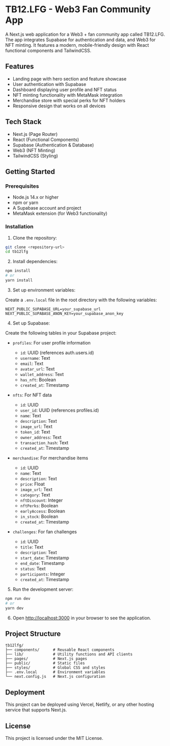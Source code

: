 # TB12.LFG - Web3 Fan Community App

A Next.js web application for a Web3 + fan community app called TB12.LFG. The app integrates Supabase for authentication and data, and Web3 for NFT minting. It features a modern, mobile-friendly design with React functional components and TailwindCSS.

## Features

- Landing page with hero section and feature showcase
- User authentication with Supabase
- Dashboard displaying user profile and NFT status
- NFT minting functionality with MetaMask integration
- Merchandise store with special perks for NFT holders
- Responsive design that works on all devices

## Tech Stack

- Next.js (Page Router)
- React (Functional Components)
- Supabase (Authentication & Database)
- Web3 (NFT Minting)
- TailwindCSS (Styling)

## Getting Started

### Prerequisites

- Node.js 14.x or higher
- npm or yarn
- A Supabase account and project
- MetaMask extension (for Web3 functionality)

### Installation

1. Clone the repository:

```bash
git clone <repository-url>
cd tb12lfg
```

2. Install dependencies:

```bash
npm install
# or
yarn install
```

3. Set up environment variables:

Create a `.env.local` file in the root directory with the following variables:

```env
NEXT_PUBLIC_SUPABASE_URL=your_supabase_url
NEXT_PUBLIC_SUPABASE_ANON_KEY=your_supabase_anon_key
```

4. Set up Supabase:

Create the following tables in your Supabase project:

- `profiles`: For user profile information
  - `id`: UUID (references auth.users.id)
  - `username`: Text
  - `email`: Text
  - `avatar_url`: Text
  - `wallet_address`: Text
  - `has_nft`: Boolean
  - `created_at`: Timestamp

- `nfts`: For NFT data
  - `id`: UUID
  - `user_id`: UUID (references profiles.id)
  - `name`: Text
  - `description`: Text
  - `image_url`: Text
  - `token_id`: Text
  - `owner_address`: Text
  - `transaction_hash`: Text
  - `created_at`: Timestamp

- `merchandise`: For merchandise items
  - `id`: UUID
  - `name`: Text
  - `description`: Text
  - `price`: Float
  - `image_url`: Text
  - `category`: Text
  - `nftDiscount`: Integer
  - `nftPerks`: Boolean
  - `earlyAccess`: Boolean
  - `in_stock`: Boolean
  - `created_at`: Timestamp

- `challenges`: For fan challenges
  - `id`: UUID
  - `title`: Text
  - `description`: Text
  - `start_date`: Timestamp
  - `end_date`: Timestamp
  - `status`: Text
  - `participants`: Integer
  - `created_at`: Timestamp

5. Run the development server:

```bash
npm run dev
# or
yarn dev
```

6. Open [http://localhost:3000](http://localhost:3000) in your browser to see the application.

## Project Structure

```
tb12lfg/
├── components/      # Reusable React components
├── lib/             # Utility functions and API clients
├── pages/           # Next.js pages
├── public/          # Static files
├── styles/          # Global CSS and styles
├── .env.local       # Environment variables
└── next.config.js   # Next.js configuration
```

## Deployment

This project can be deployed using Vercel, Netlify, or any other hosting service that supports Next.js.

## License

This project is licensed under the MIT License.